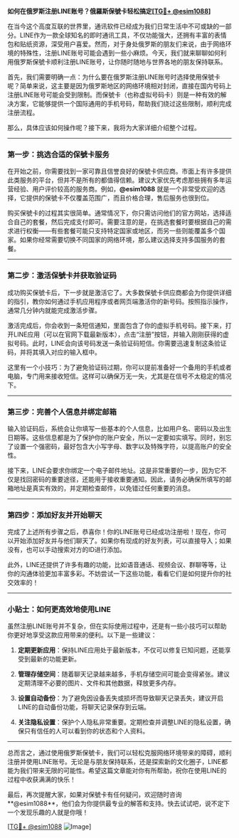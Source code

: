 **如何在俄罗斯注册LINE账号？俄羅斯保號卡轻松搞定[[TG💪+ @esim1088](https://t.me/s/esim1088)]**

在当今这个高度互联的世界里，通讯软件已经成为我们日常生活中不可或缺的一部分。LINE作为一款全球知名的即时通讯工具，不仅功能强大，还拥有丰富的表情包和贴纸资源，深受用户喜爱。然而，对于身处俄罗斯的朋友们来说，由于网络环境的特殊性，注册LINE账号可能会遇到一些小麻烦。今天，我们就来聊聊如何利用俄罗斯保號卡顺利注册LINE账号，让你随时随地与世界各地的朋友保持联系。

首先，我们需要明确一点：为什么要在俄罗斯注册LINE账号时选择使用保號卡呢？简单来说，这主要是因为俄罗斯地区的网络环境相对封闭，直接在国内号码上注册LINE账号可能会受到限制。而保號卡（也称虚拟号码卡）则是一种有效的解决方案，它能够提供一个国际通用的手机号码，帮助我们绕过这些限制，顺利完成注册流程。

那么，具体应该如何操作呢？接下来，我将为大家详细介绍整个过程。

---

### **第一步：挑选合适的保號卡服务**
在开始之前，你需要找到一家可靠且信誉良好的保號卡供应商。市面上有许多提供此类服务的平台，但并不是所有的都值得信赖。建议大家优先考虑那些拥有多年运营经验、用户评价较高的服务商。例如，**@esim1088** 就是一个非常受欢迎的选择，它提供的保號卡不仅覆盖范围广，而且价格合理，售后服务也很到位。

购买保號卡的过程其实很简单。通常情况下，你只需访问他们的官方网站，选择适合自己的套餐，然后完成支付即可。需要注意的是，在挑选套餐时要根据自己的需求进行权衡——有些套餐可能只支持特定国家或地区，而另一些则能覆盖多个国家。如果你经常需要切换不同国家的网络环境，那么建议选择支持多国服务的套餐。

---

### **第二步：激活保號卡并获取验证码**
成功购买保號卡后，下一步就是激活它了。大多数保號卡供应商都会为你提供详细的指引，教你如何通过手机应用程序或者网页端激活你的新号码。按照指示操作，通常几分钟内就能完成激活步骤。

激活完成后，你会收到一条短信通知，里面包含了你的虚拟手机号码。接下来，打开LINE应用（可以在官网下载最新版本），点击“注册”按钮，并输入刚刚获得的虚拟号码。此时，LINE会向该号码发送一条验证码短信。你需要迅速复制这条验证码，并将其填入对应的输入框中。

这里有一个小技巧：为了避免验证码过期，你可以提前准备好一个备用的手机或者电脑，专门用来接收短信。这样可以确保万无一失，尤其是在信号不太稳定的情况下。

---

### **第三步：完善个人信息并绑定邮箱**
输入验证码后，系统会让你填写一些基本的个人信息，比如用户名、密码以及出生日期等。这些信息都是为了保护你的账户安全，所以一定要如实填写。同时，别忘了设置一个强密码，最好包含大小写字母、数字以及特殊字符，以提高账户的安全性。

接下来，LINE会要求你绑定一个电子邮件地址。这是非常重要的一步，因为它不仅是找回密码的重要途径，还能用于接收重要通知。因此，请务必确保所填写的邮箱地址是真实有效的，并定期检查邮件，以免错过任何重要的消息。

---

### **第四步：添加好友并开始聊天**
完成了上述所有步骤之后，恭喜你！你的LINE账号已经成功注册啦！现在，你可以开始添加好友并与他们聊天了。如果你有现成的好友列表，可以直接导入；如果没有，也可以手动搜索对方的ID进行添加。

此外，LINE还提供了许多有趣的功能，比如语音通话、视频会议、群聊等等，让你的沟通体验更加丰富多彩。不妨尝试一下这些功能，看看它们是如何提升你的社交效率的！

---

### **小贴士：如何更高效地使用LINE**
虽然注册LINE账号并不复杂，但在实际使用过程中，还是有一些小技巧可以帮助你更好地享受这款应用带来的便利。以下是一些建议：

1. **定期更新应用**：保持LINE应用处于最新版本，不仅可以修复已知问题，还能享受到最新的功能更新。
   
2. **管理存储空间**：随着聊天记录越来越多，手机存储空间可能会变得紧张。建议定期清理不必要的图片、文件和其他数据，释放更多内存。

3. **设置自动备份**：为了避免因设备丢失或损坏而导致聊天记录丢失，建议开启LINE的自动备份功能，将聊天记录保存到云端。

4. **关注隐私设置**：保护个人隐私非常重要。定期检查并调整LINE的隐私设置，确保只有信任的人可以看到你的状态和个人资料。

---

总而言之，通过使用俄罗斯保號卡，我们可以轻松克服网络环境带来的障碍，顺利注册并使用LINE账号。无论是与朋友保持联系，还是探索新的文化圈子，LINE都能为我们带来无限的可能性。希望这篇文章能对你有所帮助，祝你在使用LINE的过程中收获满满的快乐！

最后，再次提醒大家，如果对保號卡有任何疑问，欢迎随时咨询**@esim1088**，他们会为你提供最专业的解答和支持。快去试试吧，说不定下一个发现乐趣的人就是你哦！

[[TG💪+ @esim1088](https://t.me/s/esim1088) ![Image](https://i.postimg.cc/4NQfJmqS/Snipaste-2025-05-13-00-14-12.png)]